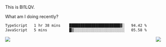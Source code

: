 This is BI1LQV.

What am I doing recently?

<!--START_SECTION:waka-->

```txt
TypeScript   1 hr 38 mins    ███████████████████████▓░   94.42 %
JavaScript   5 mins          █▒░░░░░░░░░░░░░░░░░░░░░░░   05.58 %
```

<!--END_SECTION:waka-->
<img align="right" src="https://github-readme-stats.vercel.app/api?username=bi1lqv&show_icons=true&count_private=true">

<img src="https://metrics.lecoq.io/bi1lqv?template=classic&base.activity=0&base.community=0&base.repositories=0&base.metadata=0&isocalendar=1&base=header%2C%20activity%2C%20community%2C%20repositories%2C%20metadata&base.indepth=false&base.hireable=false&isocalendar=false&isocalendar.duration=full-year&config.timezone=Asia%2FShanghai">
